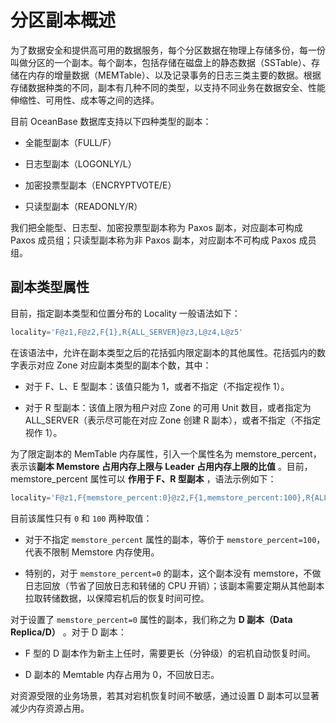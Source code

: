 # 分区副本概述


为了数据安全和提供高可用的数据服务，每个分区数据在物理上存储多份，每一份叫做分区的一个副本。每个副本，包括存储在磁盘上的静态数据（SSTable）、存储在内存的增量数据（MEMTable）、以及记录事务的日志三类主要的数据。根据存储数据种类的不同，副本有几种不同的类型，以支持不同业务在数据安全、性能伸缩性、可用性、成本等之间的选择。

目前 OceanBase 数据库支持以下四种类型的副本：

* 全能型副本（FULL/F）

* 日志型副本（LOGONLY/L）

* 加密投票型副本（ENCRYPTVOTE/E）

* 只读型副本（READONLY/R）

我们把全能型、日志型、加密投票型副本称为 Paxos 副本，对应副本可构成 Paxos 成员组；只读型副本称为非 Paxos 副本，对应副本不可构成 Paxos 成员组。

## 副本类型属性

目前，指定副本类型和位置分布的 Locality 一般语法如下：

```sql
locality='F@z1,F@z2,F{1},R{ALL_SERVER}@z3,L@z4,L@z5'
```


在该语法中，允许在副本类型之后的花括弧内限定副本的其他属性。花括弧内的数字表示对应 Zone 对应副本类型的副本个数，其中：

* 对于 F、L、E 型副本：该值只能为 1，或者不指定（不指定视作 1）。

* 对于 R 型副本：该值上限为租户对应 Zone 的可用 Unit 数目，或者指定为 ALL_SERVER（表示尽可能在对应 Zone 创建 R 副本），或者不指定（不指定视作 1）。


为了限定副本的 MemTable 内存属性，引入一个属性名为 memstore_percent，表示该**副本 Memstore 占用内存上限与 Leader 占用内存上限的比值** 。目前， memstore_percent 属性可以 **作用于 F、R 型副本** ，语法示例如下：

```sql
locality='F@z1,F{memstore_percent:0}@z2,F{1,memstore_percent:100},R{ALL_SERVER}@z3,L@z4,L@z5'
```

目前该属性只有 `0` 和 `100` 两种取值：

* 对于不指定 `memstore_percent` 属性的副本，等价于 `memstore_percent=100`，代表不限制 Memstore 内存使用。

* 特别的，对于 `memstore_percent=0` 的副本，这个副本没有 memstore，不做日志回放（节省了回放日志和转储的 CPU 开销）；该副本需要定期从其他副本拉取转储数据，以保障宕机后的恢复时间可控。

对于设置了 `memstore_percent=0` 属性的副本，我们称之为 **D 副本（Data Replica/D）** 。对于 D 副本：

* F 型的 D 副本作为新主上任时，需要更长（分钟级）的宕机自动恢复时间。

* D 副本的 Memtable 内存占用为 0，不回放日志。

对资源受限的业务场景，若其对宕机恢复时间不敏感，通过设置 D 副本可以显著减少内存资源占用。
